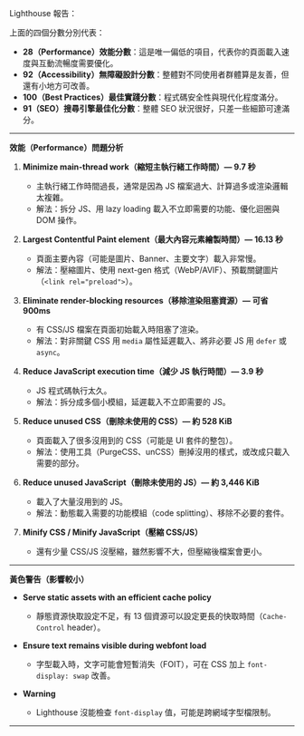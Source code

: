  Lighthouse 報告：

上面的四個分數分別代表：

* **28（Performance）效能分數**：這是唯一偏低的項目，代表你的頁面載入速度與互動流暢度需要優化。
* **92（Accessibility）無障礙設計分數**：整體對不同使用者群體算是友善，但還有小地方可改善。
* **100（Best Practices）最佳實踐分數**：程式碼安全性與現代化程度滿分。
* **91（SEO）搜尋引擎最佳化分數**：整體 SEO 狀況很好，只差一些細節可達滿分。

---

**效能（Performance）問題分析**

1. **Minimize main-thread work（縮短主執行緒工作時間）— 9.7 秒**

   * 主執行緒工作時間過長，通常是因為 JS 檔案過大、計算過多或渲染邏輯太複雜。
   * 解法：拆分 JS、用 lazy loading 載入不立即需要的功能、優化迴圈與 DOM 操作。

2. **Largest Contentful Paint element（最大內容元素繪製時間）— 16.13 秒**

   * 頁面主要內容（可能是圖片、Banner、主要文字）載入非常慢。
   * 解法：壓縮圖片、使用 next-gen 格式（WebP/AVIF）、預載關鍵圖片（`<link rel="preload">`）。

3. **Eliminate render-blocking resources（移除渲染阻塞資源）— 可省 900ms**

   * 有 CSS/JS 檔案在頁面初始載入時阻塞了渲染。
   * 解法：對非關鍵 CSS 用 `media` 屬性延遲載入、將非必要 JS 用 `defer` 或 `async`。

4. **Reduce JavaScript execution time（減少 JS 執行時間）— 3.9 秒**

   * JS 程式碼執行太久。
   * 解法：拆分成多個小模組，延遲載入不立即需要的 JS。

5. **Reduce unused CSS（刪除未使用的 CSS）— 約 528 KiB**

   * 頁面載入了很多沒用到的 CSS（可能是 UI 套件的整包）。
   * 解法：使用工具（PurgeCSS、unCSS）刪掉沒用的樣式，或改成只載入需要的部分。

6. **Reduce unused JavaScript（刪除未使用的 JS）— 約 3,446 KiB**

   * 載入了大量沒用到的 JS。
   * 解法：動態載入需要的功能模組（code splitting）、移除不必要的套件。

7. **Minify CSS / Minify JavaScript（壓縮 CSS/JS）**

   * 還有少量 CSS/JS 沒壓縮，雖然影響不大，但壓縮後檔案會更小。

---

**黃色警告（影響較小）**

* **Serve static assets with an efficient cache policy**

  * 靜態資源快取設定不足，有 13 個資源可以設定更長的快取時間（`Cache-Control` header）。
* **Ensure text remains visible during webfont load**

  * 字型載入時，文字可能會短暫消失（FOIT），可在 CSS 加上 `font-display: swap` 改善。
* **Warning**

  * Lighthouse 沒能檢查 `font-display` 值，可能是跨網域字型檔限制。

---
